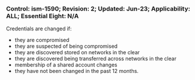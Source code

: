 ### Control: ism-1590; Revision: 2; Updated: Jun-23; Applicability: ALL; Essential Eight: N/A
<p>Credentials are changed if:</p>
                  <ul>
                     <li>they are compromised</li>
                     <li>they are suspected of being compromised</li>
                     <li>they are discovered stored on networks in the clear</li>
                     <li>they are discovered being transferred across networks in the clear</li>
                     <li>membership of a shared account changes</li>
                     <li>they have not been changed in the past 12 months.</li>
                  </ul>
